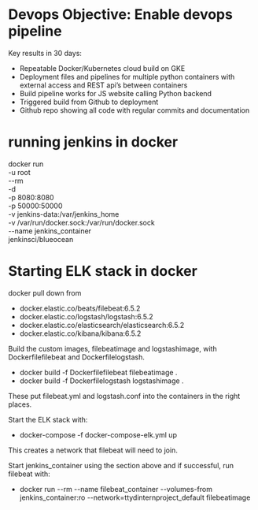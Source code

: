 # Devops Objective: Enable devops pipeline
Key results in 30 days:
- Repeatable Docker/Kubernetes cloud build on GKE
- Deployment files and pipelines for multiple python containers with external access and REST api’s between containers
- Build pipeline works for JS website calling Python backend
- Triggered build from Github to deployment
- Github repo showing all code with regular commits and documentation

# running jenkins in docker
docker run \
  -u root \
  --rm \
  -d \
  -p 8080:8080 \
  -p 50000:50000 \
  -v jenkins-data:/var/jenkins_home \
  -v /var/run/docker.sock:/var/run/docker.sock \
  --name jenkins_container \
  jenkinsci/blueocean
  
  # Starting ELK stack in docker
  docker pull down from
  - docker.elastic.co/beats/filebeat:6.5.2
  - docker.elastic.co/logstash/logstash:6.5.2
  - docker.elastic.co/elasticsearch/elasticsearch:6.5.2
  - docker.elastic.co/kibana/kibana:6.5.2
  
  Build the custom images, filebeatimage and logstashimage, with Dockerfilefilebeat and Dockerfilelogstash.
  - docker build -f Dockerfilefilebeat filebeatimage .
  - docker build -f Dockerfilelogstash logstashimage .
  
  These put filebeat.yml and logstash.conf into the containers in the right places.
  
  
  Start the ELK stack with:
  - docker-compose -f docker-compose-elk.yml up
  
  This creates a network that filebeat will need to join.
  
  
  Start jenkins_container using the section above and if successful, run filebeat with:
  - docker run --rm --name filebeat_container --volumes-from jenkins_container:ro --network=ttydinternproject_default filebeatimage
